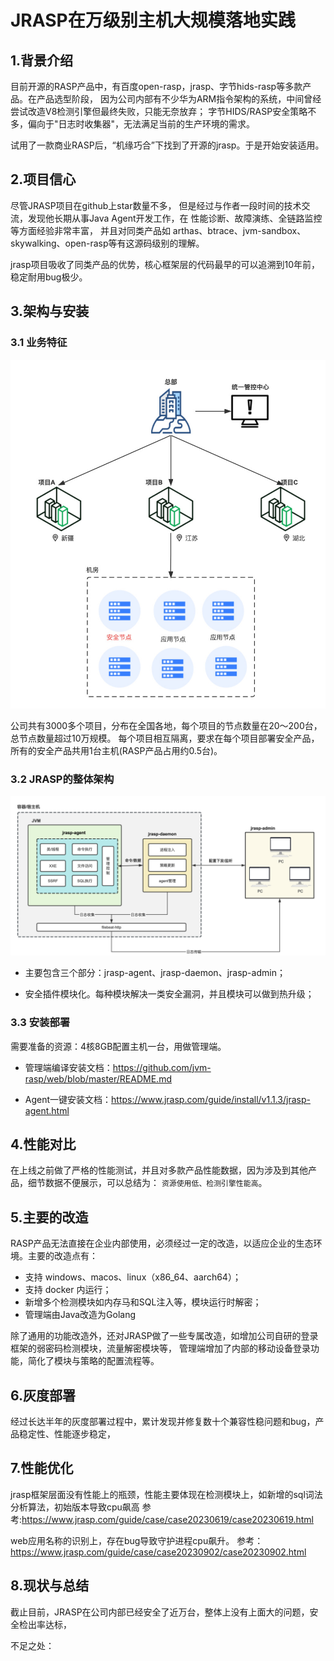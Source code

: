 # JRASP在万级别主机大规模落地实践

## 1.背景介绍

目前开源的RASP产品中，有百度open-rasp，jrasp、字节hids-rasp等多款产品。在产品选型阶段，
因为公司内部有不少华为ARM指令架构的系统，中间曾经尝试改造V8检测引擎但最终失败，只能无奈放弃；
字节HIDS/RASP安全策略不多，偏向于"日志时收集器"，无法满足当前的生产环境的需求。

试用了一款商业RASP后，“机缘巧合”下找到了开源的jrasp。于是开始安装适用。

## 2.项目信心

尽管JRASP项目在github上star数量不多，
但是经过与作者一段时间的技术交流，发现他长期从事Java Agent开发工作，在
性能诊断、故障演练、全链路监控等方面经验非常丰富，
并且对同类产品如
arthas、btrace、jvm-sandbox、skywalking、open-rasp等有这源码级别的理解。

jrasp项目吸收了同类产品的优势，核心框架层的代码最早的可以追溯到10年前，稳定耐用bug极少。

## 3.架构与安装

### 3.1 业务特征
![img.png](./xiangmu.jpeg)

公司共有3000多个项目，分布在全国各地，每个项目的节点数量在20～200台，总节点数量超过10万规模。
每个项目相互隔离，要求在每个项目部署安全产品，所有的安全产品共用1台主机(RASP产品占用约0.5台)。

### 3.2 JRASP的整体架构

![img.png](./jrasp.png)

+ 主要包含三个部分：jrasp-agent、jrasp-daemon、jrasp-admin；

+ 安全插件模块化。每种模块解决一类安全漏洞，并且模块可以做到热升级；

### 3.3 安装部署

需要准备的资源：4核8GB配置主机一台，用做管理端。

+ 管理端编译安装文档：https://github.com/jvm-rasp/web/blob/master/README.md

+ Agent一键安装文档：https://www.jrasp.com/guide/install/v1.1.3/jrasp-agent.html


## 4.性能对比

在上线之前做了严格的性能测试，并且对多款产品性能数据，因为涉及到其他产品，细节数据不便展示，可以总结为：
`资源使用低、检测引擎性能高`。

## 5.主要的改造

RASP产品无法直接在企业内部使用，必须经过一定的改造，以适应企业的生态环境。主要的改造点有：
+ 支持 windows、macos、linux（x86_64、aarch64）；
+ 支持 docker 内运行；
+ 新增多个检测模块如内存马和SQL注入等，模块运行时解密；
+ 管理端由Java改造为Golang

除了通用的功能改造外，还对JRASP做了一些专属改造，如增加公司自研的登录框架的弱密码检测模块，流量解密模块等，
管理端增加了内部的移动设备登录功能，简化了模块与策略的配置流程等。

## 6.灰度部署

经过长达半年的灰度部署过程中，累计发现并修复数十个兼容性稳问题和bug，产品稳定性、性能逐步稳定，


## 7.性能优化

jrasp框架层面没有性能上的瓶颈，性能主要体现在检测模块上，如新增的sql词法分析算法，初始版本导致cpu飙高
参考:https://www.jrasp.com/guide/case/case20230619/case20230619.html

web应用名称的识别上，存在bug导致守护进程cpu飙升。
参考：https://www.jrasp.com/guide/case/case20230902/case20230902.html

## 8.现状与总结

截止目前，JRASP在公司内部已经安全了近万台，整体上没有上面大的问题，安全检出率达标，

不足之处： 

